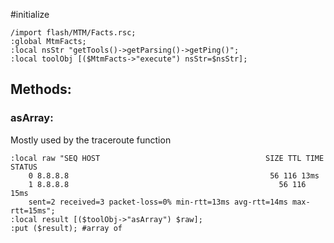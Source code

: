 #initialize

```
/import flash/MTM/Facts.rsc;
:global MtmFacts;
:local nsStr "getTools()->getParsing()->getPing()";
:local toolObj [($MtmFacts->"execute") nsStr=$nsStr];

```

## Methods:

### asArray:

Mostly used by the traceroute function

```
:local raw "SEQ HOST                                     SIZE TTL TIME  STATUS
    0 8.8.8.8                              			      56 116 13ms
    1 8.8.8.8                                    			56 116 15ms
    sent=2 received=3 packet-loss=0% min-rtt=13ms avg-rtt=14ms max-rtt=15ms";
:local result [($toolObj->"asArray") $raw];
:put ($result); #array of 
```
